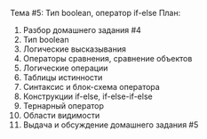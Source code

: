 Тема #5: Тип boolean, оператор if-else
План:
1. Разбор домашнего задания #4
2. Тип boolean
3. Логические высказывания
4. Операторы сравнения, сравнение объектов
5. Логические операции
6. Таблицы истинности
7. Синтаксис и блок-схема оператора
8. Конструкции if-else, if-else-if-else
9. Тернарный оператор
10. Области видимости
11. Выдача и обсуждение домашнего задания #5
